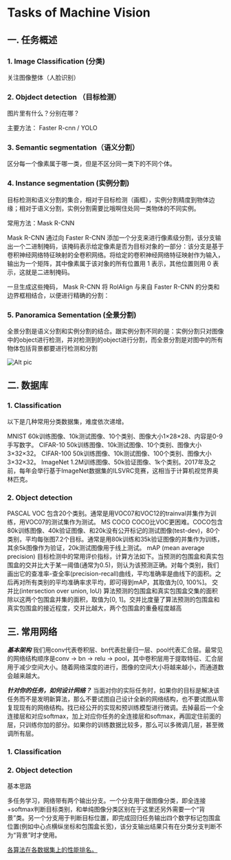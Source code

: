 # Tasks of Machine Vision

## 一. 任务概述

### 1. Image Classification (分类)

关注图像整体（人脸识别）

### 2. Objdect detection （目标检测）

图片里有什么？分别在哪？

主要方法： Faster R-cnn / YOLO

### 3. Semantic segmentation（语义分割）

区分每一个像素属于哪一类，但是不区分同一类下的不同个体。

### 4. Instance segmentation (实例分割)

目标检测和语义分割的集合，相对于目标检测（画框），实例分割精度到物体边缘；相对于语义分割，实例分割需要比哦啊住处同一类物体的不同实例。

常用方法：Mask R-CNN

Mask R-CNN 通过向 Faster R-CNN 添加一个分支来进行像素级分割，该分支输出一个二进制掩码，该掩码表示给定像素是否为目标对象的一部分：该分支是基于卷积神经网络特征映射的全卷积网络。将给定的卷积神经网络特征映射作为输入，输出为一个矩阵，其中像素属于该对象的所有位置用 1 表示，其他位置则用 0 表示，这就是二进制掩码。

一旦生成这些掩码， Mask R-CNN 将 RoIAlign 与来自 Faster R-CNN 的分类和边界框相结合，以便进行精确的分割：

### 5. Panoramica Sementation (全景分割)

全景分割是语义分割和实例分割的结合。跟实例分割不同的是：实例分割只对图像中的object进行检测，并对检测到的object进行分割，而全景分割是对图中的所有物体包括背景都要进行检测和分割

![Alt pic](http://5b0988e595225.cdn.sohucs.com/images/20180124/f72034dd098144658a4a718ac8d0b451.jpeg "图片")


## 二. 数据库

### 1. Classification 

以下是几种常用分类数据集，难度依次递增。

MNIST 60k训练图像、10k测试图像、10个类别、图像大小1×28×28、内容是0-9手写数字。
CIFAR-10 50k训练图像、10k测试图像、10个类别、图像大小3×32×32。
CIFAR-100 50k训练图像、10k测试图像、100个类别、图像大小3×32×32。
ImageNet 1.2M训练图像、50k验证图像、1k个类别。2017年及之前，每年会举行基于ImageNet数据集的ILSVRC竞赛，这相当于计算机视觉界奥林匹克。

### 2. Object detection


PASCAL VOC 包含20个类别。通常是用VOC07和VOC12的trainval并集作为训练，用VOC07的测试集作为测试。
MS COCO COCO比VOC更困难。COCO包含80k训练图像、40k验证图像、和20k没有公开标记的测试图像(test-dev)，80个类别，平均每张图7.2个目标。通常是用80k训练和35k验证图像的并集作为训练，其余5k图像作为验证，20k测试图像用于线上测试。
mAP (mean average precision) 目标检测中的常用评价指标，计算方法如下。当预测的包围盒和真实包围盒的交并比大于某一阈值(通常为0.5)，则认为该预测正确。对每个类别，我们画出它的查准率-查全率(precision-recall)曲线，平均准确率是曲线下的面积。之后再对所有类别的平均准确率求平均，即可得到mAP，其取值为[0, 100%]。
交并比(intersection over union, IoU) 算法预测的包围盒和真实包围盒交集的面积除以这两个包围盒并集的面积，取值为[0, 1]。交并比度量了算法预测的包围盒和真实包围盒的接近程度，交并比越大，两个包围盒的重叠程度越高


## 三. 常用网络


***基本架构*** 我们用conv代表卷积层、bn代表批量归一层、pool代表汇合层。最常见的网络结构顺序是conv -> bn -> relu -> pool，其中卷积层用于提取特征、汇合层用于减少空间大小。随着网络深度的进行，图像的空间大小将越来越小，而通道数会越来越大。

***针对你的任务，如何设计网络？*** 当面对你的实际任务时，如果你的目标是解决该任务而不是发明新算法，那么不要试图自己设计全新的网络结构，也不要试图从零复现现有的网络结构。找已经公开的实现和预训练模型进行微调。去掉最后一个全连接层和对应softmax，加上对应你任务的全连接层和softmax，再固定住前面的层，只训练你加的部分。如果你的训练数据比较多，那么可以多微调几层，甚至微调所有层。


### 1. Classification

### 2. Object detection
基本思路

多任务学习，网络带有两个输出分支。一个分支用于做图像分类，即全连接+softmax判断目标类别，和单纯图像分类区别在于这里还另外需要一个“背景”类。另一个分支用于判断目标位置，即完成回归任务输出四个数字标记包围盒位置(例如中心点横纵坐标和包围盒长宽)，该分支输出结果只有在分类分支判断不为“背景”时才使用。










[各算法在各数据集上的性能排名。](http://rodrigob.github.io/are_we_there_yet/build/)